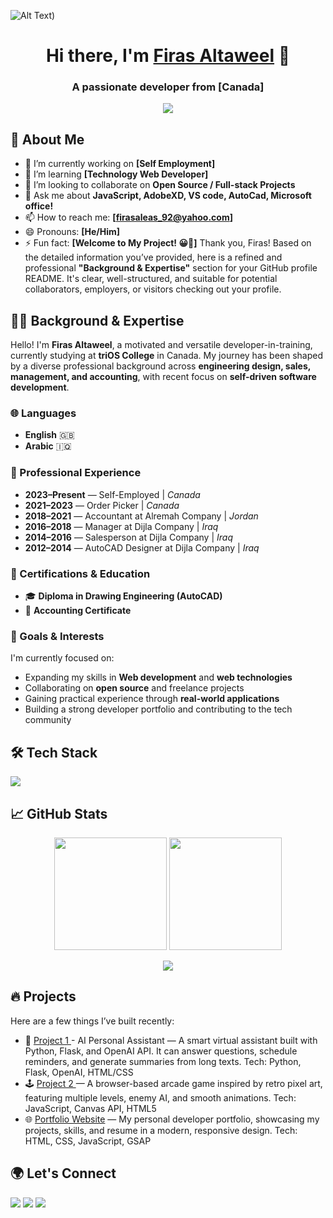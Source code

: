 <!-- GitHub Profile README for Firas Altaweel -->

![Alt Text](https://media3.giphy.com/media/v1.Y2lkPTc5MGI3NjExNjVqaHJpOTRtNzJ0ZjB0NnFxYml1MnJyZzhpdTc2emo4ajdqcDAzMyZlcD12MV9pbnRlcm5hbF9naWZfYnlfaWQmY3Q9Zw/yAGIvCiwPJn5C/giphy.gif))


<h1 align="center">Hi there, I'm <a href="https://github.com/codestacker92">Firas Altaweel</a> 👋</h1>
<h3 align="center">A passionate developer from [Canada]</h3>

<p align="center">
  <img src="https://readme-typing-svg.herokuapp.com?color=36BCF7&lines=Full+Stack+Developer;Open+Source+Enthusiast;Always+Learning+New+Things" />
</p>



## 🚀 About Me

- 🔭 I’m currently working on **[Self Employment]**
- 🌱 I’m learning **[Technology Web Developer]**
- 👯 I’m looking to collaborate on **Open Source / Full-stack Projects**
- 💬 Ask me about **JavaScript, AdobeXD, VS code, AutoCad, Microsoft office!**
- 📫 How to reach me: **[firasaleas_92@yahoo.com]**
- 😄 Pronouns: **[He/Him]**
- ⚡ Fun fact: **[Welcome to My Project! 😀🎉]**
Thank you, Firas! Based on the detailed information you’ve provided, here is a refined and professional **"Background & Expertise"** section for your GitHub profile README. It's clear, well-structured, and suitable for potential collaborators, employers, or visitors checking out your profile.



## 👨‍💻 Background & Expertise


Hello! I'm **Firas Altaweel**, a motivated and versatile developer-in-training, currently studying at **triOS College** in Canada. My journey has been shaped by a diverse professional background across **engineering design, sales, management, and accounting**, with recent focus on **self-driven software development**.

### 🌐 Languages

* **English** 🇬🇧
* **Arabic** 🇮🇶

### 💼 Professional Experience

* **2023–Present** — Self-Employed | *Canada*
* **2021–2023**    — Order Picker | *Canada*
* **2018–2021**    — Accountant at Alremah Company | *Jordan*
* **2016–2018**    — Manager at Dijla Company | *Iraq*
* **2014–2016**    — Salesperson at Dijla Company | *Iraq*
* **2012–2014**    — AutoCAD Designer at Dijla Company | *Iraq*



### 📜 Certifications & Education

* 🎓 **Diploma in Drawing Engineering (AutoCAD)**
* 📄 **Accounting Certificate**



### 🎯 Goals & Interests

I'm currently focused on:

* Expanding my skills in **Web development** and **web technologies**
* Collaborating on **open source** and freelance projects
* Gaining practical experience through **real-world applications**
* Building a strong developer portfolio and contributing to the tech community



## 🛠️ Tech Stack


<p align="left">
  <img src="https://skillicons.dev/icons?i=js,ts,react,next,nodejs,express,python,django,tailwind,html,css,git,github,postgres,mongodb,docker" />
</p>



## 📈 GitHub Stats

<p align="center">
  <img src="https://github-readme-stats.vercel.app/api?username=codestacker92&show_icons=true&theme=tokyonight" height="180px"/>
  <img src="https://github-readme-streak-stats.herokuapp.com/?username=codestacker92&theme=tokyonight" height="180px"/>
</p>

<p align="center">
  <img src="https://github-readme-stats.vercel.app/api/top-langs/?username=codestacker92&layout=compact&theme=tokyonight" />
</p>



## 🔥 Projects

Here are a few things I’ve built recently:

- 🧠 [Project 1 ](https://github.com/codestacker92/PROJECT_1)  - AI Personal Assistant — A smart virtual assistant built with Python, Flask, and OpenAI API. It can answer questions, schedule reminders, and generate summaries from long texts.
Tech: Python, Flask, OpenAI, HTML/CSS
- 🕹️ [Project 2 ](https://github.com/codestacker92/PROJECT_2) — A browser-based arcade game inspired by retro pixel art, featuring multiple levels, enemy AI, and smooth animations.
Tech: JavaScript, Canvas API, HTML5
- 🌐 [Portfolio Website](https://your-portfolio.com)
— My personal developer portfolio, showcasing my projects, skills, and resume in a modern, responsive design.
Tech: HTML, CSS, JavaScript, GSAP



## 🌍 Let's Connect

<p align="left">
  <a href="https://www.facebook.com/firasaleas"><img src="https://img.shields.io/badge/Facebook-0A66C2?style=for-the-badge&logo=Facebook&logoColor=blue"/></a>
  <a href="mailto:firasaleas_92@yahoo.com"><img src="https://img.shields.io/badge/yahoo-D14836?style=for-the-badge&logo=yahoo&logoColor=blue"/></a>
  <a href="https://www.instagram.com/firas.aleas/#"><img src="https://img.shields.io/badge/instagram-1DA1F2?style=for-the-badge&logo=instagram&logoColor=red"/></a>
</p>
